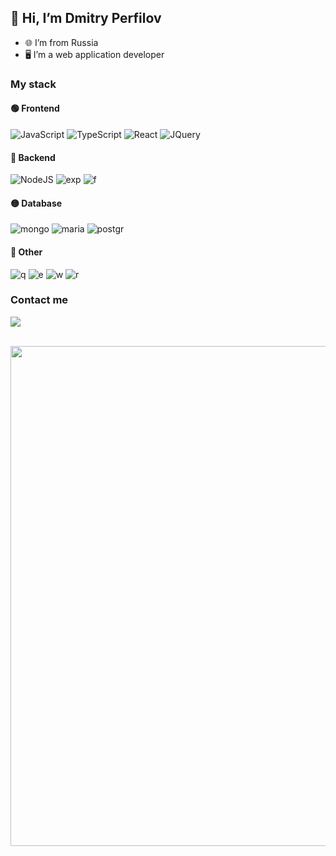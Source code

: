## 👋 Hi, I’m Dmitry Perfilov
- 🌐 I’m from Russia
- 🖥️ I’m a web application developer


### My stack

#### 🟢 Frontend

![JavaScript](https://img.shields.io/badge/-JavaScript-090909?style=for-the-badge&logo=JavaScript&logoColor=E9D54D)
![TypeScript](https://img.shields.io/badge/TypeScript-007ACC?style=for-the-badge&logo=typescript&logoColor=white)
![React](https://img.shields.io/badge/React-20232A?style=for-the-badge&logo=react&logoColor=61DAFB)
![JQuery](https://img.shields.io/badge/-jQuery-090909?style=for-the-badge&logo=jQuery&logoColor=ff802e)


#### 🔴 Backend

![NodeJS](https://img.shields.io/badge/-NodeJS-090909?style=for-the-badge&logo=Node.JS&logoColor=8cc501)
![exp](https://img.shields.io/badge/Express.js-000000?style=for-the-badge&logo=express&logoColor=white)
![f](https://img.shields.io/badge/Spring-6DB33F?style=for-the-badge&logo=spring&logoColor=white)

#### 🟡 Database

![mongo](https://img.shields.io/badge/MongoDB-4EA94B?style=for-the-badge&logo=mongodb&logoColor=white)
![maria](https://img.shields.io/badge/MariaDB-003545?style=for-the-badge&logo=mariadb&logoColor=white)
![postgr](https://img.shields.io/badge/PostgreSQL-316192?style=for-the-badge&logo=postgresql&logoColor=white)

#### 🔵 Other
![q](https://img.shields.io/badge/Unity-100000?style=for-the-badge&logo=unity&logoColor=white)
![e](https://img.shields.io/badge/C%23-239120?style=for-the-badge&logo=c-sharp&logoColor=white)
![w](https://img.shields.io/badge/Swift-FA7343?style=for-the-badge&logo=swift&logoColor=white)
![r](https://img.shields.io/badge/Python-FFD43B?style=for-the-badge&logo=python&logoColor=blue)

### Contact me
<a href="https://t.me/dimkand">
    <img src="https://img.shields.io/badge/Telegram-2CA5E0?style=for-the-badge&logo=telegram&logoColor=white" />
</a>

<br/>
<br/>

<p align='center'>
  <a href="#"><img src="https://github-profile-summary-cards.vercel.app/api/cards/profile-details?username=TiltMachine&theme=vue" width="800"></a>
</p>
